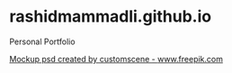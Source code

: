 # rashidmammadli.github.io
Personal Portfolio

<a href='https://www.freepik.com/psd/mockup'>Mockup psd created by customscene - www.freepik.com</a>